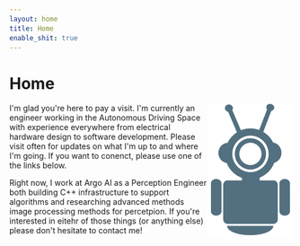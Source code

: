 ```yaml
---
layout: home
title: Home
enable_shit: true
---
```

# Home
<img align="right" src="robot-icon.png">
I'm glad you're here to pay a visit.  I'm currently an engineer working in the Autonomous Driving Space with experience everywhere from electrical hardware design to software development.  Please visit often for updates on what I'm up to and where I'm going.  If you want to conenct, please use one of the links below.

Right now, I work at Argo AI as a Perception Engineer both building C++ infrastructure to support algorithms and researching advanced methods image processing methods for percetpion.  If you're interested in eitehr of those things (or anything else) please don't hesitate to contact me!
